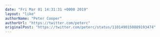 ```yaml
---
date: "Fri Mar 01 14:31:31 +0000 2019"
layout: "like"
authorName: "Peter Cooper"
authorUrl: "https://twitter.com/peterc"
originalPost: "https://twitter.com/peterc/status/1101490150889193474"
---
```

